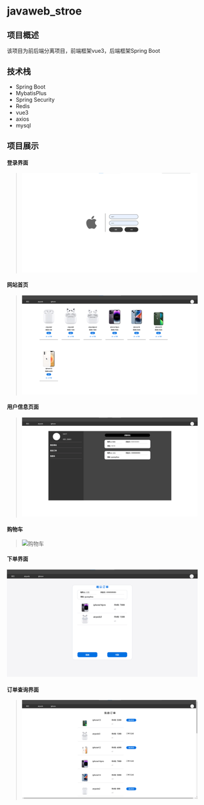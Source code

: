 # javaweb_stroe

## 项目概述

该项目为前后端分离项目，前端框架vue3，后端框架Spring Boot

## 技术栈

- Spring Boot
- MybatisPlus
- Spring Security
- Redis
- vue3
- axios
- mysql

## 项目展示

#### 登录界面

> ![](\image\登录界面.png)

#### 网站首页

> ![](\image\网站首页.png)

#### 用户信息页面

> ![](\image\用户信息页面.png)

#### 购物车

> ![购物车](\javaweb_stroe\image\购物车.png)

#### 下单界面

![](\image\下单界面.png)

#### 订单查询界面

> ![订单查询界面](/image/订单查询界面.png)
